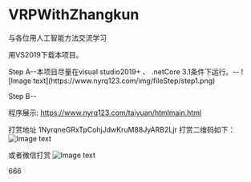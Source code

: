 # VRPWithZhangkun
与各位用人工智能方法交流学习

<p>
用VS2019下载本项目。
</p>
<p>
Step A--本项目尽量在visual studio2019+ 、 .netCore 3.1条件下运行。--
![Image text](https://www.nyrq123.com/img/fileStep/step1.png)
</p>
Step B--

程序展示:
https://www.nyrq123.com/taiyuan/htmlmain.html

打赏地址
1NyrqneGRxTpCohjJdwKruM88JyARB2Ljr
打赏二维码如下：
![Image text](https://www.nyrq123.com/img/1NyrqneGRxTpCohjJdwKruM88JyARB2Ljr_qrCode.png)

或者微信打赏
![Image text](https://www.nyrq123.com/img/wechatqrcode.jpg)

666




